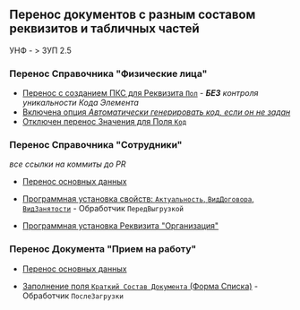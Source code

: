 

## Перенос документов с разным составом реквизитов и табличных частей 

УНФ - > 3УП 2.5 

### Перенос Справочника "Физические лица"

- [Перенос с созданием ПКС для Реквизита  `Пол`](https://github.com/alex-dev-2020/ConvSB1.6toHRM2.5/commit/d1fa462fb965e831560643c50429c44e8303bd1c) - ***БЕЗ*** *контроля уникальности Кода Элемента*
- [Включена опция *Автоматически генерировать код, если он не задан*](https://github.com/alex-dev-2020/ConvSB1.6toHRM2.5/commit/ecbffb0f179d2ace20e96f5b308f64a9e0c10b52#diff-35fc13a27fda76ff80c6edd898bf98a0dc765efa8ec67b8ca9eac7e11e57d217) 
- [Отключен перенос Значения для Поля `Код`](https://github.com/alex-dev-2020/ConvSB1.6toHRM2.5/commit/4df0fe97a31fc14fd6693e6b368627d88138f3ac#diff-35fc13a27fda76ff80c6edd898bf98a0dc765efa8ec67b8ca9eac7e11e57d217)

### Перенос Справочника "Сотрудники"
 *все ссылки на коммиты  до PR* 

- [Перенос основных данных ](https://github.com/alex-dev-2020/ConvSB1.6toHRM2.5/commit/202b821f4a3577fdf55ee236883e852cb350ad18#diff-35fc13a27fda76ff80c6edd898bf98a0dc765efa8ec67b8ca9eac7e11e57d217)

- [Программная установка  свойств:  `Актуальность`, `ВидДоговора`, `ВидЗанятости`](https://github.com/alex-dev-2020/ConvSB1.6toHRM2.5/commit/715be295ea5f3007a9ce3cbade5b9f31c4dac6d7#diff-35fc13a27fda76ff80c6edd898bf98a0dc765efa8ec67b8ca9eac7e11e57d217) -  Обработчик `ПередВыгрузкой`

- [Программная установка Реквизита "Организация"](https://github.com/alex-dev-2020/ConvSB1.6toHRM2.5/commit/44eb18aa65771ae3276ae117cd9d0469032b25ee)



### Перенос Документа "Прием на работу"

- [Перенос основных данных ](https://github.com/alex-dev-2020/ConvSB1.6toHRM2.5/commit/588d8b294c0f5a893d9eedba45b9815c29c93469#diff-35fc13a27fda76ff80c6edd898bf98a0dc765efa8ec67b8ca9eac7e11e57d217)

- [Заполнение поля `Краткий Состав Документа` (Форма Списка)](https://github.com/alex-dev-2020/ConvSB1.6toHRM2.5/commit/22dd2b3c4bd5c7ae0a618e561714b37db270222d#diff-35fc13a27fda76ff80c6edd898bf98a0dc765efa8ec67b8ca9eac7e11e57d217) -  Обработчик `ПослеЗагрузки`

